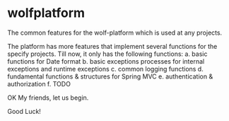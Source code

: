 # wolfplatform
The common features for the wolf-platform which is used at any projects.

The platform has more features that implement several functions for the specify projects. Till now, it only has the following functions:
a. basic functions for Date format
b. basic exceptions processes for internal exceptions and runtime exceptions
c. common logging functions
d. fundamental functions & structures for Spring MVC
e. authentication & authorization
f. TODO

OK My friends, let us begin.

Good Luck!
